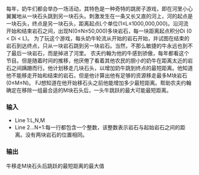 每年，奶牛们都会举办一场活动，其特色是一种奇特的跳房子游戏，即在河里小心翼翼地从一块石头跳到另一块石头。刺激发生在一条又长又直的河上，河的起点是一块石头，终点是另一块石头，距离起点L个单位(1≤L≤1000,000,000)。沿河流开始和结束岩石之间，出现N(0≤N≤50,000)多块岩石，每一块距离起点积分Di (0 < Di < L)。
为了玩这个游戏，每头奶牛轮流从开始的岩石开始，并试图在结束的岩石到达终点，只从一块岩石跳到另一块岩石。当然，不那么敏捷的牛永远也到不了最后一块岩石，而是掉进了河里。
农夫约翰为他的牛感到骄傲，每年都看这个节目。但是随着时间的推移，他厌倦了看着其他农民的胆小的奶牛在距离太近的岩石之间蹒跚而行。他计划移走几块石头，以增加奶牛跳到终点的最短距离。他知道他不能移走开始和结束的岩石，但是他计算出他有足够的资源移走最多M块岩石(0≤M≤N)。
FJ想知道在他开始移石头之前他能增加多少最短距离。帮助农夫约翰确定在移除一组最合适的M块石头后，一头牛跳跃的最大可能最短距离。

### 输入
* Line 1:L,N,M
* Line 2...N+1:每一行都包含一个整数，该整数表示岩石与起始岩石之间的距离。没有两块岩石的位置相同。

### 输出
牛移走M块石头后跳跃的最短距离的最大值

```cpp

```
